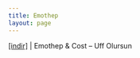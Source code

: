 ```yaml
---
title: Emothep
layout: page
---
```


<a href="https://cloud.mail.ru/public/86a9180c1b07/Cost%20%26%20Emothep%20-%20Uff%20Olursun" target="_blank">[indir]</a> | Emothep & Cost &#8211; Uff Olursun